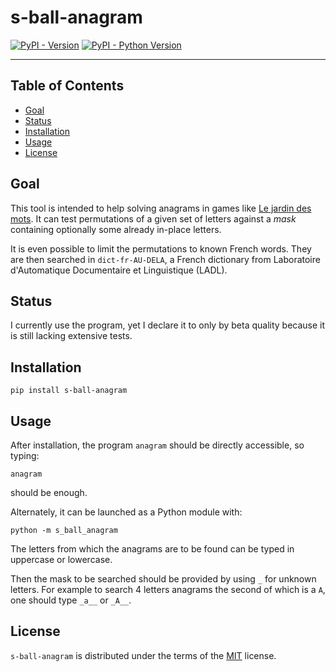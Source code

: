 # s-ball-anagram

[![PyPI - Version](https://img.shields.io/pypi/v/s-ball-anagram.svg)](https://pypi.org/project/s-ball-anagram)
[![PyPI - Python Version](https://img.shields.io/pypi/pyversions/s-ball-anagram.svg)](https://pypi.org/project/s-ball-anagram)

-----

## Table of Contents

- [Goal](#goal)
- [Status](#status)
- [Installation](#installation)
- [Usage](#usage)
- [License](#license)

## Goal
This tool is intended to help solving anagrams in games like 
[Le jardin des mots](https://play.google.com/store/apps/details?id=com.iscoolentertainment.snc&hl=fr).
It can test permutations of a given set of letters against a *mask* containing
optionally some already in-place letters.

It is even possible to limit the permutations to known French words. They are then
searched in `dict-fr-AU-DELA`, a French dictionary from 
Laboratoire d'Automatique Documentaire et Linguistique (LADL).

## Status

I currently use the program, yet I declare it to only by beta quality because
it is still lacking extensive tests.

## Installation

```console
pip install s-ball-anagram
```

## Usage

After installation, the program `anagram` should be directly accessible,
so typing:

```commandline
anagram
```

should be enough.

Alternately, it can be launched as a Python module with:

```commandline
python -m s_ball_anagram
```

The letters from which the anagrams are to be found can be typed in
uppercase or lowercase.

Then the mask to be searched should be provided by using `_` for unknown
letters. For example to search 4 letters anagrams the second of which is a
`A`, one should type `_a__` or `_A__`.

## License

`s-ball-anagram` is distributed under the terms of the [MIT](https://spdx.org/licenses/MIT.html) license.
